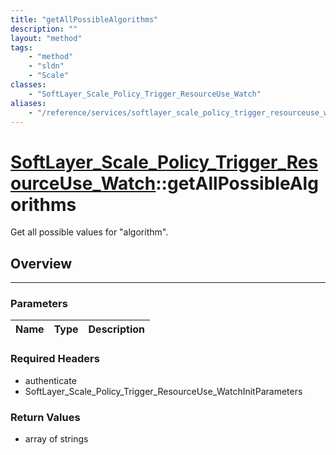```yaml
---
title: "getAllPossibleAlgorithms"
description: ""
layout: "method"
tags:
    - "method"
    - "sldn"
    - "Scale"
classes:
    - "SoftLayer_Scale_Policy_Trigger_ResourceUse_Watch"
aliases:
    - "/reference/services/softlayer_scale_policy_trigger_resourceuse_watch/getAllPossibleAlgorithms"
---
```

# [SoftLayer_Scale_Policy_Trigger_ResourceUse_Watch](/reference/services/SoftLayer_Scale_Policy_Trigger_ResourceUse_Watch)::getAllPossibleAlgorithms


Get all possible values for "algorithm".


## Overview 


-----

### Parameters 
|Name | Type | Description |
| --- | --- | --- |


### Required Headers
* authenticate
* SoftLayer_Scale_Policy_Trigger_ResourceUse_WatchInitParameters


### Return Values
* array of strings




